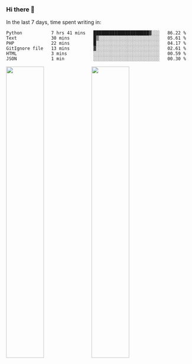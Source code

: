 ### Hi there 👋

In the last 7 days, time spent writing in:

<!--START_SECTION:waka-->

```text
Python           7 hrs 41 mins   █████████████████████▓░░░   86.22 %
Text             30 mins         █▒░░░░░░░░░░░░░░░░░░░░░░░   05.61 %
PHP              22 mins         █░░░░░░░░░░░░░░░░░░░░░░░░   04.17 %
GitIgnore file   13 mins         ▓░░░░░░░░░░░░░░░░░░░░░░░░   02.61 %
HTML             3 mins          ░░░░░░░░░░░░░░░░░░░░░░░░░   00.59 %
JSON             1 min           ░░░░░░░░░░░░░░░░░░░░░░░░░   00.30 %
```

<!--END_SECTION:waka-->

<img src="https://wakatime.com/share/@jimtje/5d0c92de-08f8-4a72-8f2f-6a9693d1e318.svg" width=45% height=45%> <img src="https://wakatime.com/share/@jimtje/501498ae-bda5-4da7-a89d-b40bcdd5556d.svg" width=45% height=45%>
